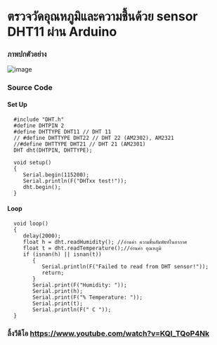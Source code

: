 ﻿# ตรวจวัดอุณหภูมิและความชื้นด้วย sensor DHT11 ผ่าน Arduino

### ภาพปกตัวอย่าง
![image](https://i.ibb.co/d7wGdnZ/free-Delivr-3.png)

### Source Code
#### Set Up
      #include "DHT.h"
      #define DHTPIN 2
      #define DHTTYPE DHT11 // DHT 11
      // #define DHTTYPE DHT22 // DHT 22 (AM2302), AM2321
      //#define DHTTYPE DHT21 // DHT 21 (AM2301)
      DHT dht(DHTPIN, DHTTYPE);
      
      void setup()
      {
         Serial.begin(115200);
         Serial.println(F("DHTxx test!"));
         dht.begin();
      }
#### Loop
      void loop()
      {
         delay(2000);
         float h = dht.readHumidity(); //อ่านค่า ความชื่นสัมพัธท์ในอากาศ
         float t = dht.readTemperature();//อ่านค่า อุณหภูมิ
         if (isnan(h) || isnan(t))
            {
               Serial.println(F("Failed to read from DHT sensor!"));
               return;
            }
            Serial.print(F("Humidity: "));
            Serial.print(h);
            Serial.print(F("% Temperature: "));
            Serial.print(t);
            Serial.println(F(" C "));
      }

### ลิ้งวีดีโอ https://www.youtube.com/watch?v=KQl_TQoP4Nk
